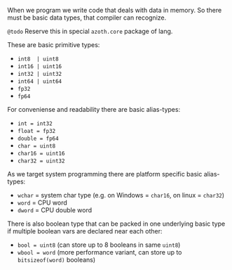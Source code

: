 When we program we write code that deals with data in memory. So there must be basic data types, that compiler can recognize.

`@todo` Reserve this in special `azoth.core` package of lang.

These are basic primitive types:
* `int8  | uint8`
* `int16 | uint16`
* `int32 | uint32`
* `int64 | uint64`
* `fp32`
* `fp64`

For conveniense and readability there are basic alias-types:
* `int = int32`
* `float = fp32`
* `double = fp64`
* `char = uint8`
* `char16 = uint16`
* `char32 = uint32`

As we target system programming there are platform specific basic alias-types:
* `wchar` = system char type (e.g. on Windows = `char16`, on linux = `char32`)
* `word` = CPU word
* `dword` = CPU double word

There is also boolean type that can be packed in one underlying basic type if multiple boolean vars are declared near each other:
* `bool = uint8` (can store up to 8 booleans in same `uint8`)
* `wbool = word` (more performance variant, can store up to `bitsizeof(word)` booleans)